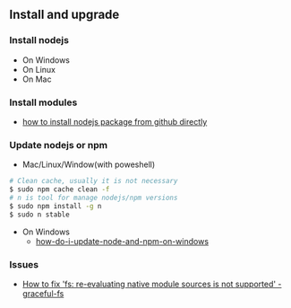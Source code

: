 ## Install and upgrade


### Install nodejs
* On Windows
* On Linux
* On Mac

### Install modules
* [how to install nodejs package from github directly](http://stackoverflow.com/questions/17509669/how-to-install-nodejs-package-from-github-directly)

### Update nodejs or npm
* Mac/Linux/Window(with poweshell)
```bash
# Clean cache, usually it is not necessary
$ sudo npm cache clean -f
# n is tool for manage nodejs/npm versions
$ sudo npm install -g n 
$ sudo n stable 

```
* On Windows
  * [how-do-i-update-node-and-npm-on-windows](http://stackoverflow.com/questions/18412129/how-do-i-update-node-and-npm-on-windows)


### Issues
* [How to fix 'fs: re-evaluating native module sources is not supported' - graceful-fs](http://stackoverflow.com/questions/37346512/how-to-fix-fs-re-evaluating-native-module-sources-is-not-supported-graceful)

